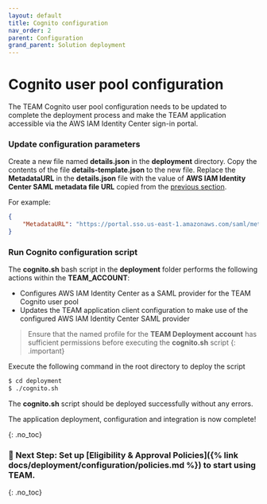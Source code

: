 ```yaml
---
layout: default
title: Cognito configuration
nav_order: 2
parent: Configuration
grand_parent: Solution deployment
---
```


# Cognito user pool configuration

The TEAM Cognito user pool configuration needs to be updated to complete the deployment process and make the TEAM application accessible via the AWS IAM Identity Center sign-in portal.

### Update configuration parameters

Create a new file named **details.json** in the **deployment** directory. Copy the contents of the file **details-template.json** to the new file. Replace the **MetadataURL** in the **details.json** file with the value of **AWS IAM Identity Center SAML metadata file URL** copied from the [previous section](#iam-identity-center-saml-integration).

For example:

```json
{
    "MetadataURL": "https://portal.sso.us-east-1.amazonaws.com/saml/metadata/ODQzNTUxMTgwNTcyX2lucy04NGM3MThiMzkyY2Y2YTM1"
}
```

### Run Cognito configuration script
The **cognito.sh** bash script in the **deployment** folder performs the following actions within the **TEAM_ACCOUNT**:

- Configures AWS IAM Identity Center as a SAML provider for the TEAM Cognito user pool
- Updates the TEAM application client configuration to make use of the configured AWS IAM Identity Center SAML provider

> Ensure that the named profile for the **TEAM Deployment account** has sufficient permissions before executing the **cognito.sh** script
{: .important}

Execute the following command in the root directory to deploy the script

```sh
$ cd deployment
$ ./cognito.sh
```
The **cognito.sh** script should be deployed successfully without any errors.

The application deployment, configuration and integration is now complete!

{: .no_toc}
### 🚀 Next Step: Set up [Eligibility & Approval Policies]({% link docs/deployment/configuration/policies.md %}) to start using TEAM.
{: .no_toc}
